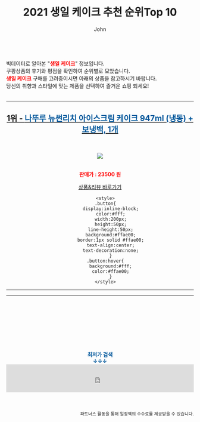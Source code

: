 ﻿---
layout: post
title:  "2021 생일 케이크 추천 순위Top 10"
author: John
categories: [ 생일선물 ]
tags: [ 생일 케이크 레시피, 생일 케이크, 생일 케이크 일러스트, 생일 케이크 사진, 생일 케이크 문구, 생일 케이크 주문제작, 생일 케이크 맛집, 생일 케이크 이모티콘, 생일 케이크 도안, 생일 케이크 그림, 생일 케이크 추천 ]
image: https://static.coupangcdn.com/image/retail/images/2021/01/19/11/9/1df1e607-ba1e-4498-97a7-fbf8b8f0114f.jpg 
description: "2021 생일 케이크 추천 순위Top 10 관련 상품으로 가장 고객 선호도가 높은 TOP10 제품입니다."
toc: false
toc_sticky: false
---

<br>
빅데이터로 알아본 "<b><font color='#ff0000'>생일 케이크</font></b>" 정보입니다.
<br>
쿠팡상품의 후기와 평점을 확인하여 순위별로 모았습니다.
<br>
<b><font color='#ff0000'>생일 케이크</font></b>  구매를 고려중이시면 아래의 상품을 참고하시기 바랍니다.
<br>
당신의 취향과 스타일에 맞는 제품을 선택하여 즐거운 쇼핑 되세요!
<br><br>
<hr>
<p>
    
<center><h2><a href="https://link.coupang.com/re/AFFSDP?lptag=AF7946799&pageKey=4831968107&itemId=6236608500&vendorItemId=73532429885&traceid=V0-153-fa5f45bb6c180ff4" target="_blank"><b>1위 - <font color='#01579B'>나뚜루 뉴썬리치 아이스크림 케이크 947ml (냉동) + 보냉백, 1개</font></b></a></h2><br>

<a href="https://link.coupang.com/re/AFFSDP?lptag=AF7946799&pageKey=4831968107&itemId=6236608500&vendorItemId=73532429885&traceid=V0-153-fa5f45bb6c180ff4" target="_blank"><img src="https://static.coupangcdn.com/image/retail/images/2021/01/19/11/9/1df1e607-ba1e-4498-97a7-fbf8b8f0114f.jpg"></a><br><br>

<b><font color='#ff0000'>판매가 : 23500 원</font></b><br>

<a href="https://link.coupang.com/re/AFFSDP?lptag=AF7946799&pageKey=4831968107&itemId=6236608500&vendorItemId=73532429885&traceid=V0-153-fa5f45bb6c180ff4" target="_blank" class="button">상품&리뷰 바로가기</a><p>

        <style>
        .button{
            display:inline-block;
            color:#fff;
            width:200px;
            height:50px;
            line-height:50px;
            background:#ffae00;
            border:1px solid #ffae00;
            text-align:center;
            text-decoration:none;
            }
        .button:hover{
            background:#fff;
            color:#ffae00;
            }
        </style>

<hr>


<hr>

<br><br><br><br><br><br><br>
<center><b><font color='#01579B' size='medium'>최저가 검색<br>
↓↓↓</font></b></center>
<center><iframe src="https://coupa.ng/b1X4bO" width="100%" height="75" frameborder="0" scrolling="no" referrerpolicy="unsafe-url"></iframe></center>
<br><br>
<p>
<small>
    <div align="right">파트너스 활동을 통해 일정액의 수수료를 제공받을 수 있습니다.</div>
</small>
</p>
